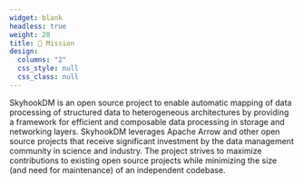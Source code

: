 ```yaml
---
widget: blank
headless: true
weight: 20
title: 🚀 Mission
design:
  columns: "2"
  css_style: null
  css_class: null
---
```


SkyhookDM is an open source project to enable automatic mapping of data processing of structured data to heterogeneous architectures by providing a framework for efficient and composable data processing in storage and networking layers. SkyhookDM leverages Apache Arrow and other open source projects that receive significant investment by the data management community in science and industry. The project strives to maximize contributions to existing open source projects while minimizing the size (and need for maintenance) of an independent codebase.